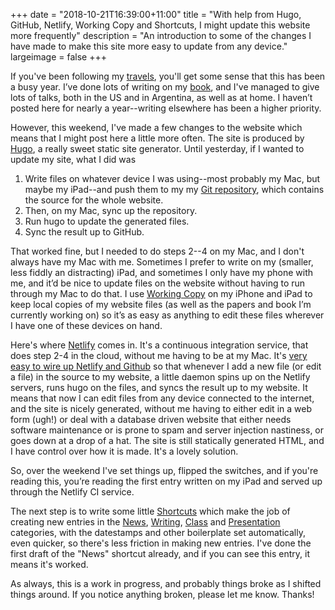 +++
date = "2018-10-21T16:39:00+11:00"
title = "With help from Hugo, GitHub, Netlify, Working Copy and Shortcuts, I might update this website more frequently"
description = "An introduction to some of the changes I have made to make this site more easy to update from any device."
largeimage = false
+++

If you've been following my [travels](/presentation/), you'll get some sense that this has been a busy year. I’ve done lots of writing on my [book](/writing/ptrm), and I've managed to give lots of talks, both in the US and in Argentina, as well as at home. I haven’t posted here for nearly a year--writing elsewhere has been a higher priority.

However, this weekend, I've made a few changes to the website which means that I might post here a little more often. The site is produced by [Hugo](http://gohugo.io), a really sweet static site generator. Until yesterday, if I wanted to update my site, what I did was 

1. Write files on whatever device I was using--most probably my Mac, but maybe my iPad--and push them to my my [Git repository](https://github.com/consequently/consequently-hugo), which contains the source for the whole website.
2. Then, on my Mac, sync up the repository. 
3. Run hugo to update the generated files.
4. Sync the result up to GitHub.

That worked fine, but I needed to do steps 2--4 on my Mac, and I don't always have my Mac with me. Sometimes I prefer to write on my (smaller, less fiddly an distracting) iPad, and sometimes I only have my phone with me, and it’d be nice to update files on the website without having to run through my Mac to do that. I use [Working Copy](http://workingcopyapp.com) on my iPhone and iPad to keep local copies of my website files (as well as the papers and book I’m currently working on) so it’s as easy as anything to edit these files wherever I have one of these devices on hand.

Here's where [Netlify](http://netlify.com) comes in. It's a continuous integration service, that does step 2-4 in the cloud, without me having to be at my Mac. It's [very easy to wire up Netlify and Github](https://gohugo.io/hosting-and-deployment/hosting-on-netlify/) so that whenever I add a new file (or edit a file) in the source to my website, a little daemon spins up on the Netlify servers, runs hugo on the files, and syncs the result up to my website. It means that now I can edit files from any device connected to the internet, and the site is nicely generated, without me having to either edit in a web form (ugh!) or deal with a database driven website that either needs software maintenance or is prone to spam and server injection nastiness, or goes down at a drop of a hat. The site is still statically generated HTML, and I have control over how it is made. It's a lovely solution.

So, over the weekend I've set things up, flipped the switches, and if you're reading this, you’re reading the first entry written on my iPad and served up through the Netlify CI service.

The next step is to write some little [Shortcuts](https://support.apple.com/en-us/HT208309) which make the job of creating new entries in the [News](/news/), [Writing](/writing/), [Class](/class/) and [Presentation](/presentation/) categories, with the datestamps and other boilerplate set automatically, even quicker, so there's less friction in making new entries. I've done the first draft of the "News" shortcut already, and if you can see this entry, it means it's worked.

As always, this is a work in progress, and probably things broke as I shifted things around. If you notice anything broken, please let me know. Thanks!
